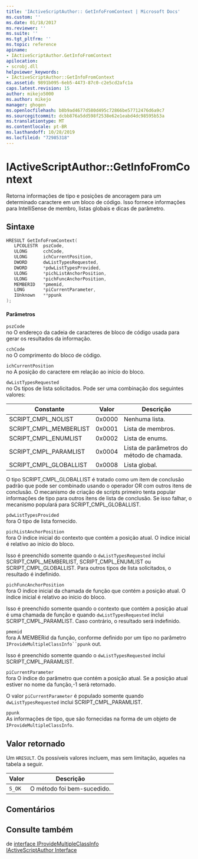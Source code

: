 ```yaml
---
title: 'IActiveScriptAuthor:: GetInfoFromContext | Microsoft Docs'
ms.custom: ''
ms.date: 01/18/2017
ms.reviewer: ''
ms.suite: ''
ms.tgt_pltfrm: ''
ms.topic: reference
apiname:
- IActiveScriptAuthor.GetInfoFromContext
apilocation:
- scrobj.dll
helpviewer_keywords:
- IActiveScriptAuthor::GetInfoFromContext
ms.assetid: 9891b095-6eb5-4473-87c0-c2e5cd2afc1a
caps.latest.revision: 15
author: mikejo5000
ms.author: mikejo
manager: ghogen
ms.openlocfilehash: b8b9ad4677d580d495c72866be57712476d6a9c7
ms.sourcegitcommit: dcbb876a5dd598f2538e62e1eabd4dc98595b53a
ms.translationtype: MT
ms.contentlocale: pt-BR
ms.lasthandoff: 10/28/2019
ms.locfileid: "72985318"
---
```

# <a name="iactivescriptauthorgetinfofromcontext"></a>IActiveScriptAuthor::GetInfoFromContext
Retorna informações de tipo e posições de ancoragem para um determinado caractere em um bloco de código. Isso fornece informações para IntelliSense de membro, listas globais e dicas de parâmetro.  
  
## <a name="syntax"></a>Sintaxe  
  
```cpp
HRESULT GetInfoFromContext(  
   LPCOLESTR  pszCode,  
   ULONG      cchCode,  
   ULONG      ichCurrentPosition,  
   DWORD      dwListTypesRequested,  
   DWORD      *pdwListTypesProvided,  
   ULONG      *pichListAnchorPosition,  
   ULONG      *pichFuncAnchorPosition,  
   MEMBERID   *pmemid,  
   LONG       *piCurrentParameter,  
   IUnknown   **ppunk  
);  
```  
  
#### <a name="parameters"></a>Parâmetros  
 `pszCode`  
 no O endereço da cadeia de caracteres de bloco de código usada para gerar os resultados da informação.  
  
 `cchCode`  
 no O comprimento do bloco de código.  
  
 `ichCurrentPosition`  
 no A posição do caractere em relação ao início do bloco.  
  
 `dwListTypesRequested`  
 no Os tipos de lista solicitados. Pode ser uma combinação dos seguintes valores:  
  
|Constante|Valor|Descrição|  
|--------------|-----------|-----------------|  
|SCRIPT_CMPL_NOLIST|0x0000|Nenhuma lista.|  
|SCRIPT_CMPL_MEMBERLIST|0x0001|Lista de membros.|  
|SCRIPT_CMPL_ENUMLIST|0x0002|Lista de enums.|  
|SCRIPT_CMPL_PARAMLIST|0x0004|Lista de parâmetros do método de chamada.|  
|SCRIPT_CMPL_GLOBALLIST|0x0008|Lista global.|  
  
 O tipo SCRIPT_CMPL_GLOBALLIST é tratado como um item de conclusão padrão que pode ser combinado usando o operador OR com outros itens de conclusão. O mecanismo de criação de scripts primeiro tenta popular informações de tipo para outros itens de lista de conclusão. Se isso falhar, o mecanismo populará para SCRIPT_CMPL_GLOBALLIST.  
  
 `pdwListTypesProvided`  
 fora O tipo de lista fornecido.  
  
 `pichListAnchorPosition`  
 fora O índice inicial do contexto que contém a posição atual. O índice inicial é relativo ao início do bloco.  
  
 Isso é preenchido somente quando o `dwListTypesRequested` inclui SCRIPT_CMPL_MEMBERLIST, SCRIPT_CMPL_ENUMLIST ou SCRIPT_CMPL_GLOBALLIST. Para outros tipos de lista solicitados, o resultado é indefinido.  
  
 `pichFuncAnchorPosition`  
 fora O índice inicial da chamada de função que contém a posição atual. O índice inicial é relativo ao início do bloco.  
  
 Isso é preenchido somente quando o contexto que contém a posição atual é uma chamada de função e quando `dwListTypesRequested` inclui SCRIPT_CMPL_PARAMLIST. Caso contrário, o resultado será indefinido.  
  
 `pmemid`  
 fora A MEMBERid da função, conforme definido por um tipo no parâmetro `IProvideMultipleClassInfo``ppunk` out.  
  
 Isso é preenchido somente quando o `dwListTypesRequested` inclui SCRIPT_CMPL_PARAMLIST.  
  
 `piCurrentParameter`  
 fora O índice do parâmetro que contém a posição atual. Se a posição atual estiver no nome da função,-1 será retornado.  
  
 O valor `piCurrentParameter` é populado somente quando `dwListTypesRequested` inclui SCRIPT_CMPL_PARAMLIST.  
  
 `ppunk`  
 As informações de tipo, que são fornecidas na forma de um objeto de `IProvideMultipleClassInfo`.  
  
## <a name="return-value"></a>Valor retornado  
 Um `HRESULT`. Os possíveis valores incluem, mas sem limitação, aqueles na tabela a seguir.  
  
|Valor|Descrição|  
|-----------|-----------------|  
|`S_OK`|O método foi bem-sucedido.|  
  
## <a name="remarks"></a>Comentários  
  
## <a name="see-also"></a>Consulte também  
   de [interface IProvideMultipleClassInfo](/dotnet/api/microsoft.visualstudio.ole.interop.iprovidemultipleclassinfo)  
 [IActiveScriptAuthor Interface](../../winscript/reference/iactivescriptauthor-interface.md)
